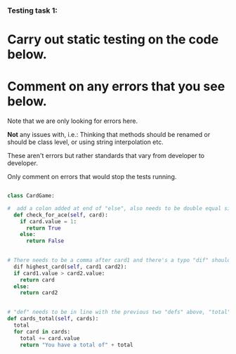 ### Testing task 1:

# Carry out static testing on the code below.
# Comment on any errors that you see below.

Note that we are only looking for errors here.

**Not** any issues with, i.e.: 
Thinking that methods should be renamed or should be class level, or using string interpolation etc. 

These aren't errors but rather standards that vary from developer to developer. 

Only comment on errors that would stop the tests running.

```python

class CardGame:

#  add a colon added at end of "else", also needs to be double equal sign:
  def check_for_ace(self, card):
    if card.value = 1:
      return True
    else:
      return False
   

# There needs to be a comma after card1 and there's a typo "dif" should be "def", "if" needs to be indented and "else indented"
  dif highest_card(self, card1 card2):
  if card1.value > card2.value:
    return card
  else:
    return card2
  

# "def" needs to be in line with the previous two "defs" above, "total" shouldn't be on line 37
def cards_total(self, cards):
  total
  for card in cards:
    total += card.value
    return "You have a total of" + total
  
```
